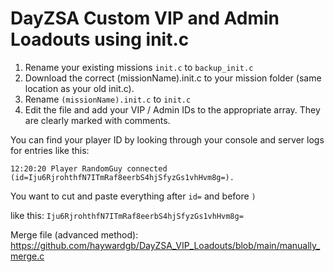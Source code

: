 # DayZSA Custom VIP and Admin Loadouts using init.c

1. Rename your existing missions `init.c` to `backup_init.c` 
2. Download the correct (missionName).init.c to your mission folder (same location as your old init.c).
3. Rename `(missionName).init.c` to `init.c`
4. Edit the file and add your VIP / Admin IDs to the appropriate array. They are clearly marked with comments. 

You can find your player ID by looking through your console and server logs for entries like this:
	
	12:20:20 Player RandomGuy connected (id=Iju6RjrohthfN7ITmRaf8eerbS4hjSfyzGs1vhHvm8g=).
	
You want to cut and paste everything after `id=` and before `)`
	
like this: `Iju6RjrohthfN7ITmRaf8eerbS4hjSfyzGs1vhHvm8g=`
	
Merge file (advanced method): https://github.com/haywardgb/DayZSA_VIP_Loadouts/blob/main/manually_merge.c

